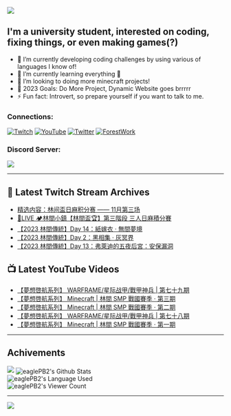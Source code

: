<!--### Hello people, I'm EaglePB2 - The one who building something for fun 👋
Thank you for standby for this profile.   
The purpose of this profile is coming soon.   
You may come back later, as you wish if this readme.md is updated.   -->

<a href="https://github.com/lightda104530"><img src="https://readme-typing-svg.herokuapp.com/?duration=7000&width=600&lines=Hello+people,+I%27m+EaglePB2.;The+one+who+builds+something+for+fun+%F0%9F%91%8B;Thank+you+for+standby+for+this+profile.;The+purpose+of+this+profile+is+coming+soon.;You+may+come+back+later.;As+you+wish+if+this+readme.md+is+updated.;"></a>


## I'm a university student, interested on coding, fixing things, or even making games(?)
- 🔭 I’m currently developing coding challenges by using various of languages I know of!
- 🌱 I’m currently learning everything 🤣
- 💬 I’m looking to doing more minecraft projects!
- 🥅 2023 Goals: Do More Project, Dynamic Website goes brrrrr
- ⚡ Fun fact: Introvert, so prepare yourself if you want to talk to me.

### Connections:

[![Twitch](https://img.shields.io/badge/Twitch-9347FF?style=flat-square&logo=twitch&logoColor=white)](https://www.twitch.tv/eaglepb2)
[![YouTube](https://img.shields.io/badge/YouTube-%23FF0000.svg?style=flat-square&logo=YouTube&logoColor=white)](https://www.youtube.com/eaglepb2)
[![Twitter](https://img.shields.io/badge/Twitter-%231DA1F2.svg?style=flat-square&logo=Twitter&logoColor=white)](https://twitter.com/eaglepb2)
[![ForestWork](https://img.shields.io/badge/Forestwork_Website-415549?style=flat-square&logo=homeadvisor&logoColor=white)](https://forestwork.team)

### Discord Server:

[![](https://invidget.switchblade.xyz/qKrub9b?theme=dark&language=ch)](https://discord.gg/qKrub9b)

---

## 👾 Latest Twitch Stream Archives
<!-- TWITCH:START -->
- [精选内容：林间盃日麻积分赛 —— 11月第三场](https://www.twitch.tv/videos/1986525274)
- [🔴LIVE 🏕️林間小鎮【林間盃🏆】第三階段 三人日麻積分賽](https://www.twitch.tv/videos/1984205952)
- [【2023 林間傳統】Day 14：紙嫁衣 · 無間夢境](https://www.twitch.tv/videos/1980759082)
- [【2023 林間傳統】Day 2：黑相集 · 灰冥界](https://www.twitch.tv/videos/1980688313)
- [【2023 林間傳統】Day 13：弗萊迪的五夜后宮：安保漏洞](https://www.twitch.tv/videos/1978171935)
<!-- TWITCH:END -->



## 📺 Latest YouTube Videos
<!-- YOUTUBE:START -->
- [【夢想啓航系列】 WARFRAME/星际战甲/戰甲神兵 | 第七十九期](https://www.youtube.com/watch?v=BpS_6AIwk4c)
- [【夢想啓航系列】 Minecraft | 林間 SMP 戰國賽季 · 第三期](https://www.youtube.com/watch?v=06ykt3hwlHc)
- [【夢想啓航系列】 Minecraft | 林間 SMP 戰國賽季 · 第二期](https://www.youtube.com/watch?v=FEmtYwQvPyI)
- [【夢想啓航系列】 WARFRAME/星际战甲/戰甲神兵 | 第七十八期](https://www.youtube.com/watch?v=gukmmkUZGS4)
- [【夢想啓航系列】 Minecraft | 林間 SMP 戰國賽季 · 第一期](https://www.youtube.com/watch?v=J--MK1PeXO4)
<!-- YOUTUBE:END -->

---

## Achivements
[![](https://github-profile-trophy.vercel.app/?username=eaglepb2&theme=monokai&no-bg=true&&title=Repositories,Issues,Commit,MultiLanguage)](https://github.com/anuraghazra/github-readme-stats)
<img align="center" alt="eaglePB2's Github Stats" src="https://github-readme-stats.vercel.app/api?username=eaglePB2&show_icons=true&hide_border=true&theme=merko" />
<br>
<img align="center" alt="eaglePB2's Language Used" src="https://github-readme-stats.vercel.app/api/top-langs/?username=eaglePB2&show_icons=true&hide_border=true&theme=merko&layout=compact&langs_count=8" />
<br>
<img align="center" alt="eaglePB2's Viewer Count" src="https://visitcount.itsvg.in/api?id=eaglepb2&label=Profile%20Views&color=3&icon=5&pretty=true" />

<hr>

<!-- RANDOMQUOTE:START -->
![](https://quotes-github-readme.vercel.app/api?type=horizontal&theme=merko)
<!-- RANDOMQUOTE:END -->


<!--
       _____   _   _   _____       _____   _   _   ____   
      |_   _| | | | | |  ___|     |  ___| | \ | | |  _  \  
        | |   | |_| | | |___      | |___  |  \| | | | | | 
        | |   |  _  | |  ___|     |  ___| |     | | | | | 
        | |   | | | | | |___      | |___  | |\  | | |_| | 
        |_|   |_| |_| |_____|     |_____| |_| \_| |____ / 
      
-->
